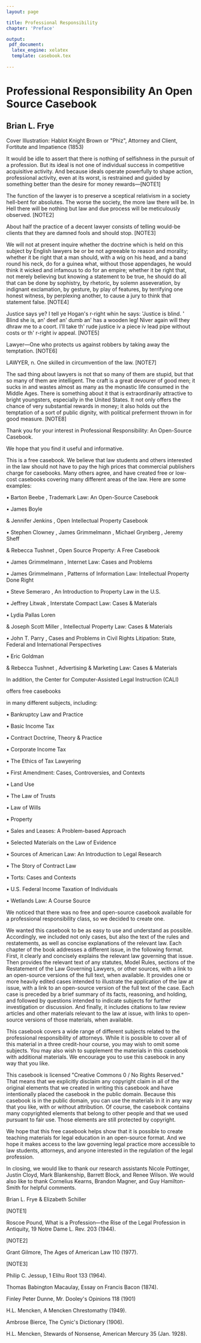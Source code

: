 ```yaml
---
layout: page

title: Professional Responsibility
chapter: 'Preface'

output: 
 pdf_document:
  latex_engine: xelatex
  template: casebook.tex
  
---
```


# Professional Responsibility An Open Source Casebook

## Brian L. Frye 

Cover Illustration: Hablot Knight Brown or "Phiz", Attorney and Client, Fortitute and Impatience
 (1853)

It would be idle to assert that there is nothing of selfishness in the pursuit of a profession. But its ideal is not one of individual success in competitive acquisitive activity. And because ideals operate powerfully to shape action, professional activity, even at its worst, is restrained and guided by something better than the desire for money rewards—[NOTE1]

The function of the lawyer is to preserve a sceptical relativism in a society hell-bent for absolutes. The worse the society, the more law there will be. In Hell there will be nothing but law and due process will be meticulously observed. [NOTE2]

About half the practice of a decent lawyer consists of telling would-be clients that they are damned fools and should stop. [NOTE3]

We will not at present inquire whether the doctrine which is held on this subject by English lawyers be or be not agreeable to reason and morality; whether it be right that a man should, with a wig on his head, and a band round his neck, do for a guinea what, without those appendages, he would think it wicked and infamous to do for an empire; whether it be right that, not merely believing but knowing a statement to be true, he should do all that can be done by sophistry, by rhetoric, by solemn asseveration, by indignant exclamation, by gesture, by play of features, by terrifying one honest witness, by perplexing another, to cause a jury to think that statement false. [NOTE4]

Justice says ye? I tell ye Hogan's r-right whin he says: 'Justice is blind. ' Blind she is, an' deef an' dumb an' has a wooden leg! Niver again will they dhraw me to a coort. I'll take th' rude justice iv a piece iv lead pipe without costs or th' r-right iv appeal. [NOTE5]

Lawyer—One who protects us against robbers by taking away the temptation. [NOTE6]

LAWYER, n. One skilled in circumvention of the law. [NOTE7]

The sad thing about lawyers is not that so many of them are stupid, but that so many of them are intelligent. The craft is a great devourer of good men; it sucks in and wastes almost as many as the monastic life consumed in the Middle Ages. There is something about it that is extraordinarily attractive to bright youngsters, especially in the United States. It not only offers the chance of very substantial rewards in money; it also holds out the temptation of a sort of public dignity, with political preferment thrown in for good measure. [NOTE8]

Thank you for your interest in 
Professional Responsibility: An Open-Source Casebook.
 
We hope that you find it useful and informative. 

This is a free casebook. We believe that law students and others interested in the law should not have to pay the high prices that commercial publishers charge for casebooks. Many others agree, and have created free or low-cost casebooks covering many different areas of the law. Here are some examples: 

• 
Barton Beebe
, 
Trademark Law: An Open-Source Casebook 

• 
James Boyle
 
 & 
Jennifer Jenkins
, 
Open Intellectual Property Casebook 

• 
Stephen Clowney
, 
James Grimmelmann
, 
Michael Grynberg
, 
Jeremy Sheff
 
 & 
Rebecca Tushnet
, 
Open Source Property: A Free Casebook 

• 
James Grimmelmann
, 
Internet Law: Cases and Problems 

• 
James Grimmelmann
, 
Patterns of Information Law: Intellectual Property Done Right 

• 
Steve Semeraro
, 
An Introduction to Property Law in the U.S. 

• 
Jeffrey Litwak
, 
Interstate Compact Law: Cases & Materials 

• 
Lydia Pallas Loren
 
 & 
Joseph Scott Miller
, 
Intellectual Property Law: Cases & Materials 

• 
John T. Parry
, 
Cases and Problems in Civil Rights Litipation: State, Federal and International Perspectives 

• 
Eric Goldman
 
 & 
Rebecca Tushnet
, 
Advertising & Marketing Law: Cases & Materials 

In addition, the 
Center for Computer-Assisted Legal Instruction (CALI)
 
offers 
free casebooks
 
in many different subjects, including: 

• Bankruptcy Law and Practice 

• Basic Income Tax 

• Contract Doctrine, Theory & Practice 

• Corporate Income Tax 

• The Ethics of Tax Lawyering 

• First Amendment: Cases, Controversies, and Contexts 

• Land Use 

• The Law of Trusts 

• Law of Wills 

• Property 

• Sales and Leases: A Problem-based Approach 

• Selected Materials on the Law of Evidence 

• Sources of American Law: An Introduction to Legal Research 

• The Story of Contract Law 

• Torts: Cases and Contexts 

• U.S. Federal Income Taxation of Individuals 

• Wetlands Law: A Course Source </p>
<span type="pagebreak" title="3" id="calibre_link-370"></span>
<p>We noticed that there was no free and open-source casebook available for a professional responsibility class, so we decided to create one. 

We wanted this casebook to be as easy to use and understand as possible. Accordingly, we included not only cases, but also the text of the rules and restatements, as well as concise explanations of the relevant law. Each chapter of the book addresses a different issue, in the following format. First, it clearly and concisely explains the relevant law governing that issue. Then provides the relevant text of any statutes, Model Rules, sections of the Restatement of the Law Governing Lawyers, or other sources, with a link to an open-source versions of the full text, when available. It provides one or more heavily edited cases intended to illustrate the application of the law at issue, with a link to an open-source version of the full text of the case. Each case is preceded by a brief summary of its facts, reasoning, and holding, and followed by questions intended to indicate subjects for further investigation or discussion. And finally, it includes citations to law review articles and other materials relevant to the law at issue, with links to open-source versions of those materials, when available. 

This casebook covers a wide range of different subjects related to the professional responsibility of attorneys. While it is possible to cover all of this material in a three credit-hour course, you may wish to omit some subjects. You may also wish to supplement the materials in this casebook with additional materials. We encourage you to use this casebook in any way that you like. 

This casebook is licensed "Creative Commons 0 / No Rights Reserved." That means that we explicitly disclaim any copyright claim in all of the original elements that we created in writing this casebook and have intentionally placed the casebook in the public domain. Because this casebook is in the public domain, you can use the materials in it in any way that you like, with or without attribution. Of course, the casebook contains many copyrighted elements that belong to other people and that we used pursuant to fair use. Those elements are still protected by copyright. 

We hope that this free casebook helps show that it is possible to create teaching materials for legal education in an open-source format. And we hope it makes access to the law governing legal practice more accessible to law students, attorneys, and anyone interested in the regulation of the legal profession. 

In closing, we would like to thank our research assistants Nicole Pottinger, Justin Cloyd, Mark Blankenship, Barrett Block, and Renee Wilson. We would also like to thank Cornelius Kearns, Brandon Magner, and Guy Hamilton-Smith for helpful comments.

Brian L. Frye & Elizabeth Schiller 

[NOTE1] 

Roscoe Pound, What is a Profession—the Rise of the Legal Profession in Antiquity, 19 Notre Dame L. Rev. 203 (1944).

[NOTE2]

Grant Gilmore, The Ages of American Law 110 (1977). 

[NOTE3]

Philip C. Jessup, 1 Elihu Root 133 (1964).
 
Thomas Babington Macaulay, Essay on Francis Bacon (1874).
 
Finley Peter Dunne, Mr. Dooley's Opinions 118 (1901)

H.L. Mencken, A Mencken Chrestomathy (1949).

Ambrose Bierce, The Cynic's Dictionary (1906). 

H.L. Mencken, Stewards of Nonsense, American Mercury 35 (Jan. 1928). 